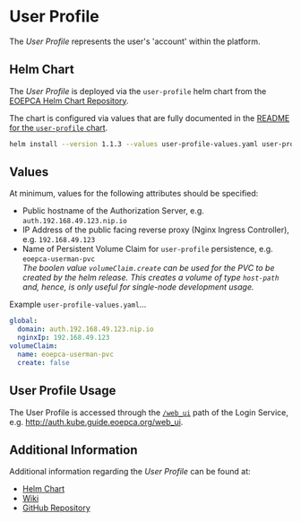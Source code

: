 # User Profile

The _User Profile_ represents the user's 'account' within the platform.

## Helm Chart

The _User Profile_ is deployed via the `user-profile` helm chart from the [EOEPCA Helm Chart Repository](https://eoepca.github.io/helm-charts).

The chart is configured via values that are fully documented in the [README for the `user-profile` chart](https://github.com/EOEPCA/helm-charts/tree/main/charts/user-profile#readme).

```bash
helm install --version 1.1.3 --values user-profile-values.yaml user-profile eoepca/user-profile
```

## Values

At minimum, values for the following attributes should be specified:

* Public hostname of the Authorization Server, e.g. `auth.192.168.49.123.nip.io`
* IP Address of the public facing reverse proxy (Nginx Ingress Controller), e.g. `192.168.49.123`
* Name of Persistent Volume Claim for `user-profile` persistence, e.g. `eoepca-userman-pvc`<br>
  _The boolen value `volumeClaim.create` can be used for the PVC to be created by the helm release. This creates a volume of type `host-path` and, hence, is only useful for single-node development usage._

Example `user-profile-values.yaml`...
```yaml
global:
  domain: auth.192.168.49.123.nip.io
  nginxIp: 192.168.49.123
volumeClaim:
  name: eoepca-userman-pvc
  create: false
```

## User Profile Usage

The User Profile is accessed through the [`/web_ui`](http://auth.kube.guide.eoepca.org/web_ui) path of the Login Service, e.g. http://auth.kube.guide.eoepca.org/web_ui.

## Additional Information

Additional information regarding the _User Profile_ can be found at:

* [Helm Chart](https://github.com/EOEPCA/helm-charts/tree/main/charts/user-profile)
* [Wiki](https://github.com/EOEPCA/um-user-profile/wiki)
* [GitHub Repository](https://github.com/EOEPCA/um-user-profile)
